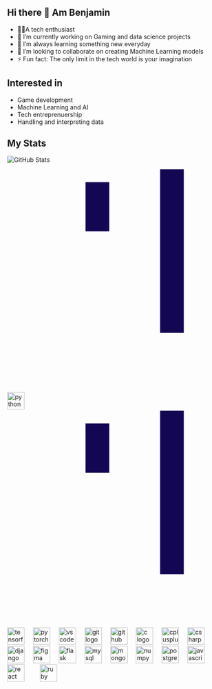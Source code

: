 ## Hi there 👋 Am Benjamin
-  🧑‍💻A tech enthusiast
 - 🔭 I’m currently working on Gaming and data science projects
 - 🌱 I’m always learning something new everyday
- 👯 I’m looking to collaborate on creating Machine Learning models
- ⚡ Fun fact: The only limit in the tech world is your imagination

## Interested in
* Game development
* Machine Learning and AI
* Tech entreprenuership
* Handling and interpreting data

## My Stats
![GitHub Stats](https://github-readme-stats.vercel.app/api?username=Mapesa254&theme=tokyonight&show_icons=true&hide_border=true&count_private=true)

  <svg xmlns="http://www.w3.org/2000/svg" viewBox="0 0 128 128"><path fill="#130754" d="M90.248 0v96.555h13.988V0H90.248zM46.236 7.566v29.05h13.989V7.565H46.236zm-    22.472 23.88V128h13.988V31.445H23.764zm44.482.034v29.047h13.988V31.48H68.246zm-22.01 13.612v13.705h13.989V45.092H46.236zm0 22.143V96.28h13.989V67.234H46.236zm22.01 1.777v13.705h13.988V69.012H68.246zm0 22.19v29.046h13.988V91.201H68.246z" /></svg>

<div align="left">
  <img src="https://cdn.jsdelivr.net/gh/devicons/devicon/icons/python/python-original.svg" height="40" alt="python logo"  />
  <img width="12" />
  <svg xmlns="http://www.w3.org/2000/svg" viewBox="0 0 128 128"><path fill="#130754" d="M90.248 0v96.555h13.988V0H90.248zM46.236 7.566v29.05h13.989V7.565H46.236zm-    22.472 23.88V128h13.988V31.445H23.764zm44.482.034v29.047h13.988V31.48H68.246zm-22.01 13.612v13.705h13.989V45.092H46.236zm0 22.143V96.28h13.989V67.234H46.236zm22.01 1.777v13.705h13.988V69.012H68.246zm0 22.19v29.046h13.988V91.201H68.246z" /></svg>
  <img src="https://cdn.jsdelivr.net/gh/devicons/devicon/icons/tensorflow/tensorflow-original.svg" height="40" alt="tensorflow logo"  />
  <img width="12" />
  <img src="https://cdn.jsdelivr.net/gh/devicons/devicon/icons/pytorch/pytorch-original.svg" height="40" alt="pytorch logo"  />
  <img width="12" />
  <img src="https://cdn.jsdelivr.net/gh/devicons/devicon/icons/vscode/vscode-original.svg" height="40" alt="vscode logo"  />
  <img width="12" />
  <img src="https://cdn.jsdelivr.net/gh/devicons/devicon/icons/git/git-original.svg" height="40" alt="git logo"  />
  <img width="12" />
  <img src="https://cdn.jsdelivr.net/gh/devicons/devicon/icons/github/github-original.svg" height="40" alt="github logo"  />
  <img width="12" />
  <img src="https://cdn.jsdelivr.net/gh/devicons/devicon/icons/c/c-original.svg" height="40" alt="c logo"  />
  <img width="12" />
  <img src="https://cdn.jsdelivr.net/gh/devicons/devicon/icons/cplusplus/cplusplus-original.svg" height="40" alt="cplusplus logo"  />
  <img width="12" />
  <img src="https://cdn.jsdelivr.net/gh/devicons/devicon/icons/csharp/csharp-original.svg" height="40" alt="csharp logo"  />
  <img width="12" />
  <img src="https://cdn.jsdelivr.net/gh/devicons/devicon/icons/django/django-plain.svg" height="40" alt="django logo"  />
  <img width="12" />
  <img src="https://cdn.jsdelivr.net/gh/devicons/devicon/icons/figma/figma-original.svg" height="40" alt="figma logo"  />
  <img width="12" />
  <img src="https://cdn.jsdelivr.net/gh/devicons/devicon/icons/flask/flask-original.svg" height="40" alt="flask logo"  />
  <img width="12" />
  <img src="https://cdn.jsdelivr.net/gh/devicons/devicon/icons/mysql/mysql-original.svg" height="40" alt="mysql logo"  />
  <img width="12" />
  <img src="https://cdn.jsdelivr.net/gh/devicons/devicon/icons/mongodb/mongodb-original.svg" height="40" alt="mongodb logo"  />
  <img width="12" />
  <img src="https://cdn.jsdelivr.net/gh/devicons/devicon/icons/numpy/numpy-original.svg" height="40" alt="numpy logo"  />
  <img width="12" />
  <img src="https://cdn.jsdelivr.net/gh/devicons/devicon/icons/postgresql/postgresql-original.svg" height="40" alt="postgresql logo"  />
  <img width="12" />
  <img src="https://cdn.jsdelivr.net/gh/devicons/devicon/icons/javascript/javascript-original.svg" height="40" alt="javascript logo"  />
  <img width="12" />
  <img src="https://cdn.jsdelivr.net/gh/devicons/devicon/icons/react/react-original.svg" height="40" alt="react logo"  />
  <img width="12" />
  <img width="12" />
  <img src="https://cdn.jsdelivr.net/gh/devicons/devicon/icons/ruby/ruby-original.svg" height="40" alt="ruby logo"  />
  <img width="12" />
</div>
<!--
**Mapesa254/Mapesa254** is a ✨ _special_ ✨ repository because its `README.md` (this file) appears on your GitHub profile.

Here are some ideas to get you started:

- 🔭 I’m currently working on ...
- 🌱 I’m currently learning ...
- 👯 I’m looking to collaborate on ...
- 🤔 I’m looking for help with ...
- 💬 Ask me about ...
- 📫 How to reach me: ...
- 😄 Pronouns: ...
- ⚡ Fun fact: ...
-->

